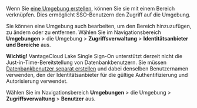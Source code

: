 Wenn Sie [eine Umgebung erstellen](qiv1640281527006.md), können Sie sie mit einem Bereich verknüpfen. Dies ermöglicht SSO-Benutzern den Zugriff auf die Umgebung.

Sie können eine Umgebung auch bearbeiten, um den Bereich hinzuzufügen, zu ändern oder zu entfernen. Wählen Sie im Navigationsbereich **Umgebungen** \> die Umgebung \> **Zugriffsverwaltung** \> **Identitätsanbieter und Bereiche** aus.

**Wichtig!** VantageCloud Lake Single Sign-On unterstützt derzeit nicht die Just-in-Time-Bereitstellung von Datenbankbenutzern. Sie müssen [Datenbankbenutzer separat erstellen](wxe1659392685092.md) und dabei denselben Benutzernamen verwenden, den der Identitätsanbieter für die gültige Authentifizierung und Autorisierung verwendet.

Wählen Sie im Navigationsbereich **Umgebungen** \> die Umgebung \> **Zugriffsverwaltung** \> **Benutzer** aus.
